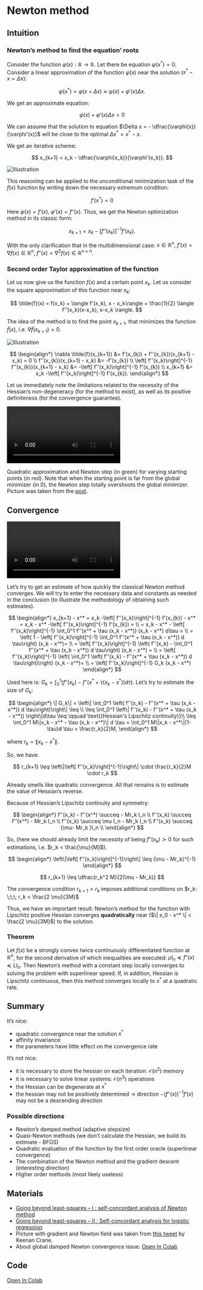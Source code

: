 # Newton method


## Intuition

### Newton’s method to find the equation’ roots

Consider the function $\varphi(x): \mathbb{R} \to \mathbb{R}$. Let there
be equation $\varphi(x^*) = 0$. Consider a linear approximation of the
function $\varphi(x)$ near the solution ($x^* - x = \Delta x$):

$$
\varphi(x^*) = \varphi(x + \Delta x) \approx \varphi(x) + \varphi'(x)\Delta x.
$$

We get an approximate equation:

$$
\varphi(x) + \varphi'(x) \Delta x = 0
$$

We can assume that the solution to equation
$\Delta x = - \dfrac{\varphi(x)}{\varphi'(x)}$ will be close to the
optimal $\Delta x^* = x^* - x$.

We get an iterative scheme:

$$
x_{k+1} = x_k - \dfrac{\varphi(x_k)}{\varphi'(x_k)}.
$$

![Illustration](newton_1.png)

This reasoning can be applied to the unconditional minimization task of
the $f(x)$ function by writing down the necessary extremum condition:

$$
f'(x^*) = 0
$$

Here $\varphi(x) = f'(x), \; \varphi'(x) = f''(x)$. Thus, we get the
Newton optimization method in its classic form:

$$
\tag{Newton}
x_{k+1} = x_k - \left[ f''(x_k)\right]^{-1}f'(x_k).
$$

With the only clarification that in the multidimensional case:
$x \in \mathbb{R}^n, \; f'(x) = \nabla f(x) \in \mathbb{R}^n, \; f''(x) = \nabla^2 f(x) \in \mathbb{R}^{n \times n}$.

### Second order Taylor approximation of the function

Let us now give us the function $f(x)$ and a certain point $x_k$. Let us
consider the square approximation of this function near $x_k$:

$$
\tilde{f}(x) = f(x_k) + \langle f'(x_k), x - x_k\rangle + \frac{1}{2} \langle f''(x_k)(x-x_k), x-x_k \rangle. 
$$

The idea of the method is to find the point $x_{k+1}$, that minimizes
the function $\tilde{f}(x)$, i.e. $\nabla \tilde{f}(x_{k+1}) = 0$.

![Illustration](newton.svg)

$$
\begin{align*}
\nabla \tilde{f}(x_{k+1}) &= f'(x_{k}) + f''(x_{k})(x_{k+1} - x_k) = 0 \\
f''(x_{k})(x_{k+1} - x_k) &= -f'(x_{k}) \\
\left[ f''(x_k)\right]^{-1} f''(x_{k})(x_{k+1} - x_k) &= -\left[ f''(x_k)\right]^{-1} f'(x_{k}) \\
x_{k+1} &= x_k -\left[ f''(x_k)\right]^{-1} f'(x_{k}).
\end{align*}
$$

Let us immediately note the limitations related to the necessity of the
Hessian’s non-degeneracy (for the method to exist), as well as its
positive definiteness (for the convergence guarantee).

<div class="responsive-video"><video autoplay loop class="video"><source src="../../theory/inaccurate_taylor.mp4" type="video/mp4">Your browser does not support the video tag.</video></div>

Quadratic approximation and Newton step (in green) for varying starting
points (in red). Note that when the starting point is far from the
global minimizer (in 0), the Newton step totally overshoots the global
minimizer. Picture was taken from the
[post](https://francisbach.com/self-concordant-analysis-newton/).

## Convergence

<div class="responsive-video"><video autoplay loop class="video"><source src="newton_field.mp4" type="video/mp4">Your browser does not support the video tag.</video></div>

Let’s try to get an estimate of how quickly the classical Newton method
converges. We will try to enter the necessary data and constants as
needed in the conclusion (to illustrate the methodology of obtaining
such estimates).

$$
\begin{align*} 
x_{k+1} - x^* = x_k -\left[ f''(x_k)\right]^{-1} f'(x_{k}) - x^* = x_k - x^* -\left[ f''(x_k)\right]^{-1} f'(x_{k}) = \\
= x_k - x^* - \left[ f''(x_k)\right]^{-1}  \int_0^1 f''(x^* + \tau (x_k - x^*))  (x_k - x^*) d\tau = \\
= \left( 1 - \left[ f''(x_k)\right]^{-1} \int_0^1 f''(x^* + \tau (x_k - x^*)) d \tau\right) (x_k - x^*)= \\
= \left[ f''(x_k)\right]^{-1} \left( f''(x_k) - \int_0^1 f''(x^* + \tau (x_k - x^*)) d \tau\right) (x_k - x^*) = \\
= \left[ f''(x_k)\right]^{-1} \left( \int_0^1 \left( f''(x_k) - f''(x^* + \tau (x_k - x^*)) d \tau\right)\right) (x_k - x^*)= \\
= \left[ f''(x_k)\right]^{-1} G_k (x_k - x^*) 
\end{align*} 
$$

Used here is:
$G_k = \int_0^1 \left( f''(x_k) - f''(x^* + \tau (x_k - x^*)) d \tau\right)$.
Let’s try to estimate the size of $G_k$:

$$
\begin{align*} 
\| G_k\| = \left\| \int_0^1 \left( f''(x_k) - f''(x^* + \tau (x_k - x^*)) d \tau\right)\right\| \leq \\
\leq \int_0^1 \left\| f''(x_k) - f''(x^* + \tau (x_k - x^*))   \right\|d\tau \leq \qquad \text{(Hessian's Lipschitz continuity)}\\
\leq \int_0^1 M\|x_k - x^* - \tau (x_k - x^*)\| d \tau = \int_0^1 M\|x_k - x^*\|(1- \tau)d \tau = \frac{r_k}{2}M,
\end{align*} 
$$

where $r_k = \| x_k - x^* \|$.

So, we have:

$$ 
r_{k+1}  \leq \left\|\left[ f''(x_k)\right]^{-1}\right\| \cdot \frac{r_k}{2}M \cdot r_k 
$$

Already smells like quadratic convergence. All that remains is to
estimate the value of Hessian’s reverse.

Because of Hessian’s Lipschitz continuity and symmetry:

$$
\begin{align*} 
f''(x_k) - f''(x^*) \succeq - Mr_k I_n \\
f''(x_k) \succeq f''(x^*) - Mr_k I_n \\
f''(x_k) \succeq \mu I_n - Mr_k I_n \\
f''(x_k) \succeq (\mu- Mr_k )I_n \\
\end{align*} 
$$

So, (here we should already limit the necessity of being
$f''(x_k) \succ 0$ for such estimations, i.e. $r_k < \frac{\mu}{M}$).

$$
\begin{align*} 
\left\|\left[ f''(x_k)\right]^{-1}\right\| \leq (\mu - Mr_k)^{-1} 
\end{align*} 
$$

$$ 
r_{k+1}  \leq \dfrac{r_k^2 M}{2(\mu - Mr_k)} 
$$

The convergence condition $r_{k+1} < r_k$ imposes additional conditions
on $r_k:  \;\;\; r_k < \frac{2 \mu}{3M}$

Thus, we have an important result: Newton’s method for the function with
Lipschitz positive Hessian converges **quadratically** near
($\| x_0 - x^* \| < \frac{2 \mu}{3M}$) to the solution.

### Theorem

Let $f(x)$ be a strongly convex twice continuously differentiated
function at $\mathbb{R}^n$, for the second derivative of which
inequalities are executed: $\mu I_n\preceq f''(x) \preceq L I_n$. Then
Newton’s method with a constant step locally converges to solving the
problem with superlinear speed. If, in addition, Hessian is Lipschitz
continuous, then this method converges locally to $x^*$ at a quadratic
rate.

## Summary

It’s nice:

- quadratic convergence near the solution $x^*$
- affinity invariance
- the parameters have little effect on the convergence rate

It’s not nice:

- it is necessary to store the hessian on each iteration:
  $\mathcal{O}(n^2)$ memory
- it is necessary to solve linear systems: $\mathcal{O}(n^3)$ operations
- the Hessian can be degenerate at $x^*$
- the hessian may not be positively determined $\to$ direction
  $-(f''(x))^{-1}f'(x)$ may not be a descending direction

### Possible directions

- Newton’s damped method (adaptive stepsize)
- Quasi-Newton methods (we don’t calculate the Hessian, we build its
  estimate - BFGS)
- Quadratic evaluation of the function by the first order oracle
  (superlinear convergence)
- The combination of the Newton method and the gradient descent
  (interesting direction)
- Higher order methods (most likely useless)

## Materials

- [Going beyond least-squares – I : self-concordant analysis of Newton
  method](https://francisbach.com/self-concordant-analysis-newton/)
- [Going beyond least-squares – II : Self-concordant analysis for
  logistic
  regression](https://francisbach.com/self-concordant-analysis-for-logistic-regression/)
- Picture with gradient and Newton field was taken from [this
  tweet](https://twitter.com/keenanisalive/status/1421783338143129603)
  by Keenan Crane.
- About global damped Newton convergence issue. [Open In
  Colab](https://colab.research.google.com/drive/1-LmO57VfJ1-AYMopMPYbkFvKBF7YNhW2?usp=sharing)

## Code

[Open In
Colab](https://colab.research.google.com/github/MerkulovDaniil/optim/blob/master/assets/Notebooks/Newton.ipynb)
